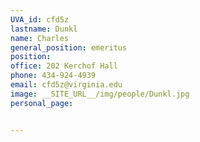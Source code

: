```yaml
---
UVA_id: cfd5z
lastname: Dunkl
name: Charles
general_position: emeritus
position:
office: 202 Kerchof Hall
phone: 434-924-4939
email: cfd5z@virginia.edu
image: __SITE_URL__/img/people/Dunkl.jpg
personal_page:


---
```

